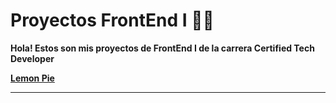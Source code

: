 # Proyectos FrontEnd I 📱🌠

__Hola! Estos son mis proyectos de FrontEnd I de la carrera Certified Tech Developer__

__[Lemon Pie](https://melicantamutto.github.io/frontend-1/lemonPie)__


***

